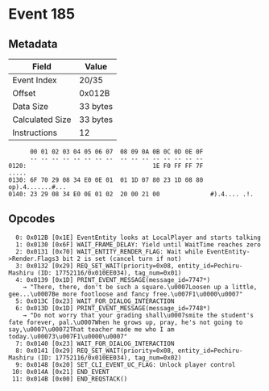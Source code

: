 # Event 185

## Metadata

| Field           | Value    |
|-----------------|----------|
| Event Index     | 20/35    |
| Offset          | 0x012B   |
| Data Size       | 33 bytes |
| Calculated Size | 33 bytes |
| Instructions    | 12       |

```
      00 01 02 03 04 05 06 07  08 09 0A 0B 0C 0D 0E 0F
      -- -- -- -- -- -- -- --  -- -- -- -- -- -- -- --
0120:                                   1E F0 FF FF 7F             .....
0130: 6F 70 29 08 34 E0 0E 01  01 1D 07 80 23 1D 08 80  op).4.......#...
0140: 23 29 08 34 E0 0E 01 02  20 00 21 00              #).4.... .!.    
```

## Opcodes

```
  0: 0x012B [0x1E] EventEntity looks at LocalPlayer and starts talking
  1: 0x0130 [0x6F] WAIT_FRAME_DELAY: Yield until WaitTime reaches zero
  2: 0x0131 [0x70] WAIT_ENTITY_RENDER_FLAG: Wait while EventEntity->Render.Flags3 bit 2 is set (cancel turn if not)
  3: 0x0132 [0x29] REQ_SET_WAIT(priority=0x08, entity_id=Pechiru-Mashiru (ID: 17752116/0x010EE034), tag_num=0x01)
  4: 0x0139 [0x1D] PRINT_EVENT_MESSAGE(message_id=7747*)
    → "There, there, don't be such a square.\u0007Loosen up a little, gee...\u0007Be more footloose and fancy free.\u007F1\u0000\u0007"
  5: 0x013C [0x23] WAIT_FOR_DIALOG_INTERACTION
  6: 0x013D [0x1D] PRINT_EVENT_MESSAGE(message_id=7748*)
    → "Do not worry that your grading shall\u0007smite the student's fate forever, pal.\u0007When he grows up, pray, he's not going to say,\u0007\u00072That teacher made me who I am today.\u00073\u007F1\u0000\u0007"
  7: 0x0140 [0x23] WAIT_FOR_DIALOG_INTERACTION
  8: 0x0141 [0x29] REQ_SET_WAIT(priority=0x08, entity_id=Pechiru-Mashiru (ID: 17752116/0x010EE034), tag_num=0x02)
  9: 0x0148 [0x20] SET_CLI_EVENT_UC_FLAG: Unlock player control
 10: 0x014A [0x21] END_EVENT
 11: 0x014B [0x00] END_REQSTACK()
```
